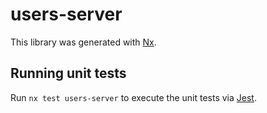 # users-server

This library was generated with [Nx](https://nx.dev).

## Running unit tests

Run `nx test users-server` to execute the unit tests via [Jest](https://jestjs.io).
